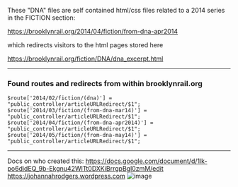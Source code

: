 These "DNA" files are self contained html/css files related to a 2014 series in the FICTION section:

https://brooklynrail.org/2014/04/fiction/from-dna-apr2014

which redirects visitors to the html pages stored here

https://brooklynrail.org/fiction/DNA/dna_excerpt.html


---

### Found routes and redirects from within brooklynrail.org

```
$route['2014/02/fiction/(dna)'] = "public_controller/articleURLRedirect/$1";
$route['2014/03/fiction/(from-dna-mar14)'] = "public_controller/articleURLRedirect/$1";
$route['2014/04/fiction/(from-dna-apr2014)'] = "public_controller/articleURLRedirect/$1";
$route['2014/05/fiction/(from-dna-may14)'] = "public_controller/articleURLRedirect/$1";
```

---

Docs on who created this:
https://docs.google.com/document/d/1lk-po6didEQ_9b-Ekgnu42WlTt0DXKiBrrgpBgl0zmM/edit
https://johannahrodgers.wordpress.com
![image](https://user-images.githubusercontent.com/395641/67922295-c02bea80-fb80-11e9-8a21-ee79d062a655.png)
